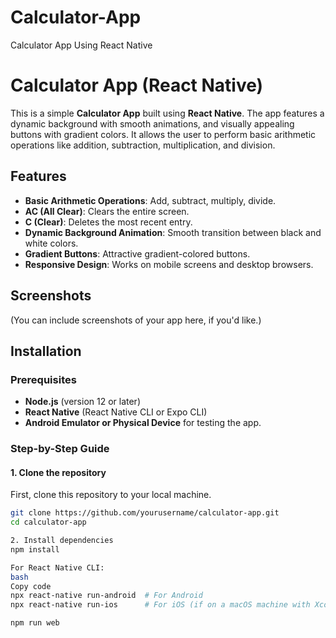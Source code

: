 # Calculator-App
Calculator App Using React Native

# Calculator App (React Native)

This is a simple **Calculator App** built using **React Native**. The app features a dynamic background with smooth animations, and visually appealing buttons with gradient colors. It allows the user to perform basic arithmetic operations like addition, subtraction, multiplication, and division.

## Features
- **Basic Arithmetic Operations**: Add, subtract, multiply, divide.
- **AC (All Clear)**: Clears the entire screen.
- **C (Clear)**: Deletes the most recent entry.
- **Dynamic Background Animation**: Smooth transition between black and white colors.
- **Gradient Buttons**: Attractive gradient-colored buttons.
- **Responsive Design**: Works on mobile screens and desktop browsers.

## Screenshots
(You can include screenshots of your app here, if you'd like.)

## Installation

### Prerequisites

- **Node.js** (version 12 or later)
- **React Native** (React Native CLI or Expo CLI)
- **Android Emulator or Physical Device** for testing the app.

### Step-by-Step Guide

#### 1. Clone the repository

First, clone this repository to your local machine.

```bash
git clone https://github.com/yourusername/calculator-app.git
cd calculator-app

2. Install dependencies
npm install

For React Native CLI:
bash
Copy code
npx react-native run-android  # For Android
npx react-native run-ios      # For iOS (if on a macOS machine with Xcode installed)

npm run web
